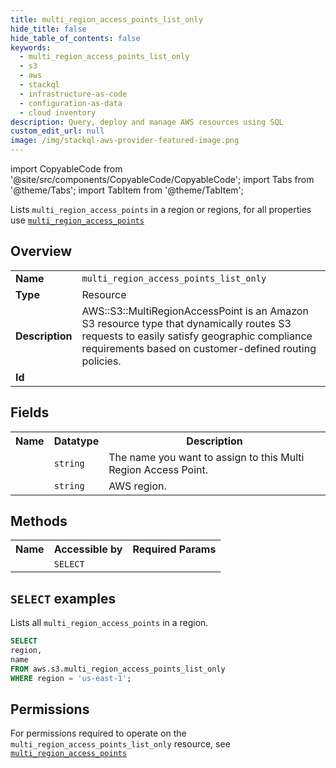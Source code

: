 ```yaml
---
title: multi_region_access_points_list_only
hide_title: false
hide_table_of_contents: false
keywords:
  - multi_region_access_points_list_only
  - s3
  - aws
  - stackql
  - infrastructure-as-code
  - configuration-as-data
  - cloud inventory
description: Query, deploy and manage AWS resources using SQL
custom_edit_url: null
image: /img/stackql-aws-provider-featured-image.png
---
```


import CopyableCode from '@site/src/components/CopyableCode/CopyableCode';
import Tabs from '@theme/Tabs';
import TabItem from '@theme/TabItem';

Lists <code>multi_region_access_points</code> in a region or regions, for all properties use <a href="/services/serviceName/multi_region_access_points/"><code>multi_region_access_points</code></a>

## Overview
<table>
<tbody>
<tr><td><b>Name</b></td><td><code>multi_region_access_points_list_only</code></td></tr>
<tr><td><b>Type</b></td><td>Resource</td></tr>
<tr><td><b>Description</b></td><td>AWS::S3::MultiRegionAccessPoint is an Amazon S3 resource type that dynamically routes S3 requests to easily satisfy geographic compliance requirements based on customer-defined routing policies.</td></tr>
<tr><td><b>Id</b></td><td><CopyableCode code="aws.s3.multi_region_access_points_list_only" /></td></tr>
</tbody>
</table>

## Fields
<table>
<tbody>
<tr><th>Name</th><th>Datatype</th><th>Description</th></tr><tr><td><CopyableCode code="name" /></td><td><code>string</code></td><td>The name you want to assign to this Multi Region Access Point.</td></tr>
<tr><td><CopyableCode code="region" /></td><td><code>string</code></td><td>AWS region.</td></tr>
</tbody>
</table>

## Methods

<table>
<tbody>
  <tr>
    <th>Name</th>
    <th>Accessible by</th>
    <th>Required Params</th>
  </tr>
  <tr>
    <td><CopyableCode code="list_resources" /></td>
    <td><code>SELECT</code></td>
    <td><CopyableCode code="region" /></td>
  </tr>
</tbody>
</table>

## `SELECT` examples
Lists all <code>multi_region_access_points</code> in a region.
```sql
SELECT
region,
name
FROM aws.s3.multi_region_access_points_list_only
WHERE region = 'us-east-1';
```


## Permissions

For permissions required to operate on the <code>multi_region_access_points_list_only</code> resource, see <a href="/services/s3/multi_region_access_points/#permissions"><code>multi_region_access_points</code></a>

